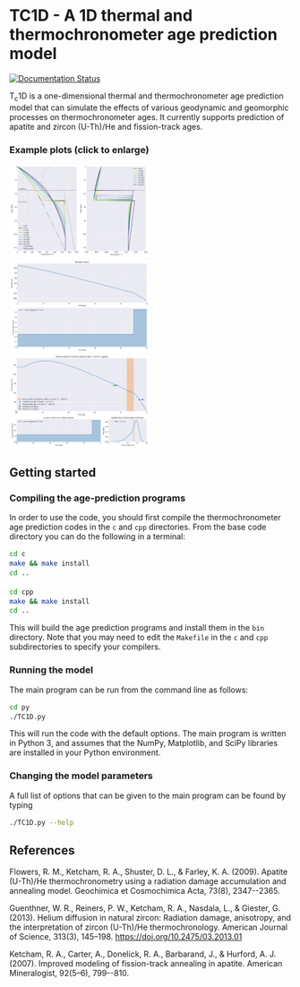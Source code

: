 # TC1D - A 1D thermal and thermochronometer age prediction model

[![Documentation Status](https://readthedocs.org/projects/tc1d/badge/?version=latest)](https://tc1d.readthedocs.io/en/latest/?badge=latest)

T<sub>c</sub>1D is a one-dimensional thermal and thermochronometer age prediction model that can simulate the effects of various geodynamic and geomorphic processes on thermochronometer ages.
It currently supports prediction of apatite and zircon (U-Th)/He and fission-track ages.

### Example plots (click to enlarge)

<a href="png/T_rho_hist.png"><img src="png/T_rho_hist.png" width=250></a>&nbsp;
<a href="png/elev_hist.png"><img src="png/elev_hist.png" width=250></a>&nbsp;
<a href="png/cooling_hist.png"><img src="png/cooling_hist.png" width=250></a>

## Getting started

### Compiling the age-prediction programs

In order to use the code, you should first compile the thermochronometer age prediction codes in the `c` and `cpp` directories. From the base code directory you can do the following in a terminal:

```bash
cd c
make && make install
cd ..

cd cpp
make && make install
cd ..
```

This will build the age prediction programs and install them in the `bin` directory. Note that you may need to edit the `Makefile` in the `c` and `cpp` subdirectories to specify your compilers.

### Running the model

The main program can be run from the command line as follows:

```bash
cd py
./TC1D.py
```

This will run the code with the default options. The main program is written in Python 3, and assumes that the NumPy, Matplotlib, and SciPy libraries are installed in your Python environment.

### Changing the model parameters

A full list of options that can be given to the main program can be found by typing

```bash
./TC1D.py --help
```

## References

Flowers, R. M., Ketcham, R. A., Shuster, D. L., & Farley, K. A. (2009). Apatite (U-Th)/He thermochronometry using a radiation damage accumulation and annealing model. Geochimica et Cosmochimica Acta, 73(8), 2347--2365.

Guenthner, W. R., Reiners, P. W., Ketcham, R. A., Nasdala, L., & Giester, G. (2013). Helium diffusion in natural zircon: Radiation damage, anisotropy, and the interpretation of zircon (U-Th)/He thermochronology. American Journal of Science, 313(3), 145–198. https://doi.org/10.2475/03.2013.01

Ketcham, R. A., Carter, A., Donelick, R. A., Barbarand, J., & Hurford, A. J. (2007). Improved modeling of fission-track annealing in apatite. American Mineralogist, 92(5–6), 799--810.
